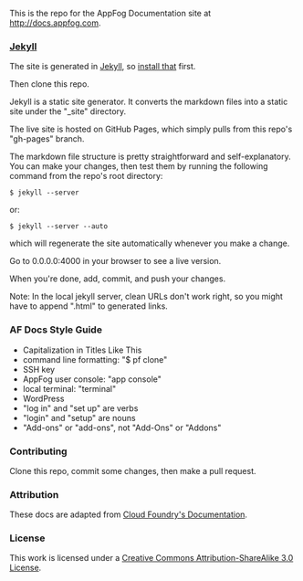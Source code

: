 This is the repo for the AppFog Documentation site at http://docs.appfog.com.

### [Jekyll](https://github.com/mojombo/jekyll)

The site is generated in [Jekyll](https://github.com/mojombo/jekyll), so [install that](https://github.com/mojombo/jekyll/wiki/install) first.

Then clone this repo.

Jekyll is a static site generator. It converts the markdown files into a static site under the "\_site" directory.

The live site is hosted on GitHub Pages, which simply pulls from this repo's "gh-pages" branch.

The markdown file structure is pretty straightforward and self-explanatory. You can make your changes, then test them by running the following command from the repo's root directory:

    $ jekyll --server

or:

    $ jekyll --server --auto

which will regenerate the site automatically whenever you make a change. 

Go to 0.0.0.0:4000 in your browser to see a live version. 

When you're done, add, commit, and push your changes. 

Note: In the local jekyll server, clean URLs don't work right, so you might have to append ".html" to generated links.

### AF Docs Style Guide

* Capitalization in Titles Like This
* command line formatting: "$ pf clone"
* SSH key
* AppFog user console: "app console"
* local terminal: "terminal"
* WordPress
* "log in" and "set up" are verbs
* "login" and "setup" are nouns
* "Add-ons" or "add-ons", not "Add-Ons" or "Addons"

### Contributing

Clone this repo, commit some changes, then make a pull request.

### Attribution

These docs are adapted from [Cloud Foundry's Documentation](http://docs.cloudfoundry.com).

### License

This work is licensed under a [Creative Commons Attribution-ShareAlike 3.0 License](http://creativecommons.org/licenses/by-sa/3.0/).
